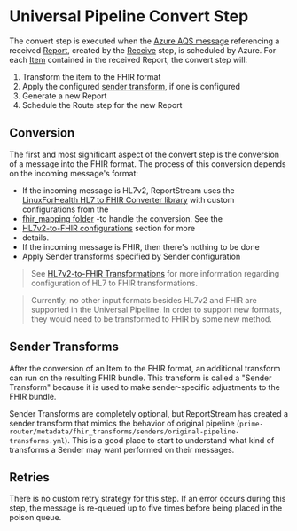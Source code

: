 # Universal Pipeline Convert Step
The convert step is executed when the [Azure AQS message](README.md#aqs-usage) referencing a received [Report](README.md#report-and-item), created by the [Receive](receive.md) step, is scheduled by Azure. For each [Item](README.md#report-and-item) contained in the received Report, the convert step will:

  1. Transform the item to the FHIR format
  2. Apply the configured [sender transform](#sender-transforms), if one is configured
  3. Generate a new Report
  4. Schedule the Route step for the new Report

## Conversion
The first and most significant aspect of the convert step is the conversion of a message into the FHIR format. The 
process of this conversion depends on the incoming message's format:

- If the incoming message is HL7v2, ReportStream uses the [LinuxForHealth HL7 to FHIR Converter library](https://github.com/LinuxForHealth/hl7v2-fhir-converter#linuxforhealth-hl7-to-fhir-converter) with custom configurations from the 
- [fhir_mapping folder](https://github.com/CDCgov/prime-reportstream/tree/master/prime-router/metadata/fhir_mapping/hl7) 
-to handle the conversion. See the 
- [HL7v2-to-FHIR configurations](../design/design/transformations.md#HL7v2-to-FHIR-configurations) section for more 
- details.
- If the incoming message is FHIR, then there's nothing to be done
- Apply Sender transforms specified by Sender configuration 

> See [HL7v2-to-FHIR Transformations](../design/design/transformations.md#hl7v2-to-fhir-transformations) for more 
> information regarding configuration of HL7 to FHIR transformations.

> Currently, no other input formats besides HL7v2 and FHIR are supported in the Universal Pipeline. In order to support 
> new formats, they would need to be transformed to FHIR by some new method.

## Sender Transforms
After the conversion of an Item to the FHIR format, an additional transform can run on the resulting FHIR bundle. This 
transform is called a "Sender Transform" because it is used to make sender-specific adjustments to the FHIR bundle.

Sender Transforms are completely optional, but ReportStream has created a sender transform that mimics the behavior of 
original pipeline (`prime-router/metadata/fhir_transforms/senders/original-pipeline-transforms.yml`). This is a good place 
to start to understand what kind of transforms a Sender may want performed on their messages.
 
## Retries

There is no custom retry strategy for this step.  If an error occurs during this step, the message is re-queued up to 
five
times before being placed in the poison queue.
